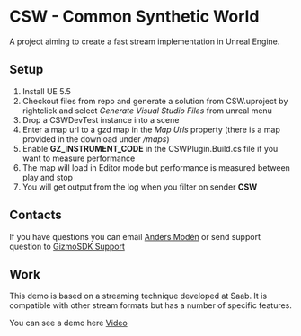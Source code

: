 # CSW - Common Synthetic World  

A project aiming to create a fast stream implementation in Unreal Engine.

## Setup

1. Install UE 5.5
2. Checkout files from repo and generate a solution from CSW.uproject by rightclick and select *Generate Visual Studio Files* from unreal menu
3. Drop a CSWDevTest instance into a scene
4. Enter a map url to a gzd map in the *Map Urls* property (there is a map provided in the download under */maps*)
5. Enable **GZ_INSTRUMENT_CODE** in the CSWPlugin.Build.cs file if you want to measure performance
6. The map will load in Editor mode but performance is measured between play and stop
7. You will get output from the log when you filter on sender **CSW**

## Contacts

If you have questions you can email [Anders Modén](mailto:anders.moden@saabgroup.com) or send support question to [GizmoSDK Support](mailto:gizmosdk@saabgroup.com?subject=CSW&body=Help!)

## Work

This demo is based on a streaming technique developed at Saab. It is compatible with other stream formats but has a number of specific features.

You can see a demo here [Video](https://gizmosdk.blob.core.windows.net/video/Streaming%20Maps/AUV%20Buildings%20and%20Trees.mp4)
